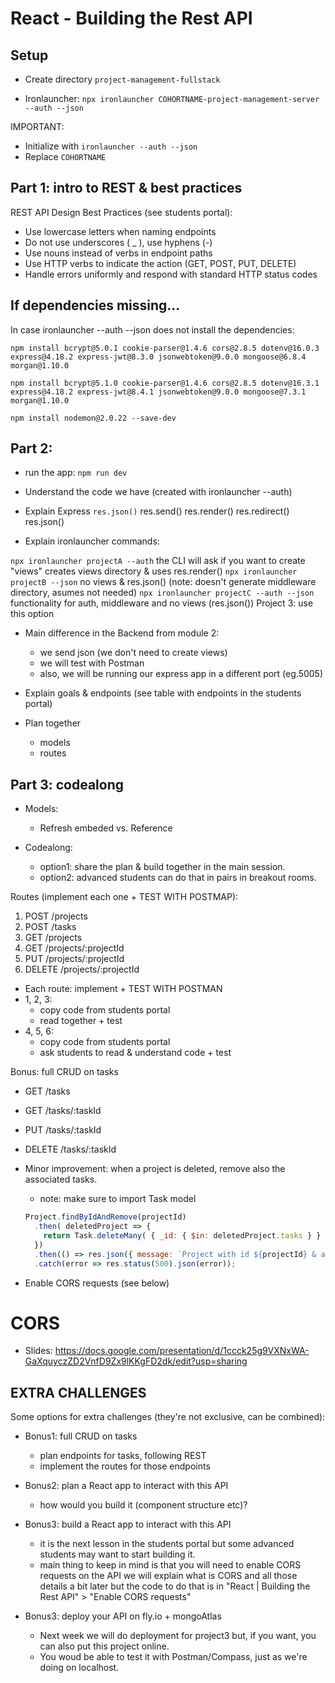 

# React - Building the Rest API



<!-- 

- Slides (REST + endpoints we will implement): 
  https://docs.google.com/presentation/d/194i1dCV2vpqTN5T3yC5lysvfS-_fnEkok97QpaOtb3w/edit?usp=sharing

- Video: What is a REST API? (explains RESTful) (6 min., Mosh)
  - https://www.youtube.com/watch?v=SLwpqD8n3d0



- Students portal: some things highlighted


- Final result:
  https://github.com/Ironborn-Ironhack-March-2022/ironborn-project-management-server/commits/main


  note: the last commits are for Auth ("functionality to register" + "functionality for authentication")


- Approach: 
  - option 1: codealong (takes quite a bit of time, 4-6h )
  - option 2: giving students the code & ask them to try to understand it ? (they may feel overwhelmed)

-->



## Setup

- Create directory `project-management-fullstack`

- Ironlauncher: `npx ironlauncher COHORTNAME-project-management-server --auth --json`


<!-- IMPORTANT  -->
<!-- IMPORTANT  -->
<!-- IMPORTANT  -->
  
IMPORTANT:
- Initialize with `ironlauncher --auth --json` 
- Replace `COHORTNAME` 

<!-- IMPORTANT  -->
<!-- IMPORTANT  -->
<!-- IMPORTANT  -->




## Part 1: intro to REST & best practices 


REST API Design Best Practices (see students portal):
- Use lowercase letters when naming endpoints
- Do not use underscores ( _ ), use hyphens (-)
- Use nouns instead of verbs in endpoint paths
- Use HTTP verbs to indicate the action (GET, POST, PUT, DELETE)
- Handle errors uniformly and respond with standard HTTP status codes


## If dependencies missing...

In case ironlauncher --auth --json does not install the dependencies:

  ```
  npm install bcrypt@5.0.1 cookie-parser@1.4.6 cors@2.8.5 dotenv@16.0.3 express@4.18.2 express-jwt@8.3.0 jsonwebtoken@9.0.0 mongoose@6.8.4 morgan@1.10.0

  npm install bcrypt@5.1.0 cookie-parser@1.4.6 cors@2.8.5 dotenv@16.3.1 express@4.18.2 express-jwt@8.4.1 jsonwebtoken@9.0.0 mongoose@7.3.1 morgan@1.10.0
  ```

  ```
  npm install nodemon@2.0.22 --save-dev
  ```


## Part 2:

- run the app: `npm run dev`

- Understand the code we have (created with ironlauncher --auth)


- Explain Express `res.json()`
  res.send()
  res.render()
  res.redirect()
  res.json()


- Explain ironlauncher commands:

`npx ironlauncher projectA --auth`
  the CLI will ask if you want to create "views"
  creates views directory & uses res.render()
`npx ironlauncher projectB --json`
  no views & res.json()
  (note: doesn't generate middleware directory, asumes not needed)
`npx ironlauncher projectC --auth --json`
  functionality for auth, middleware and no views (res.json())
  Project 3: use this option


- Main difference in the Backend from module 2:
  - we send json (we don't need to create views)
  - we will test with Postman
  - also, we will be running our express app in a different port (eg.5005)


- Explain goals & endpoints
  (see table with endpoints in the students portal)


- Plan together
  - models
  - routes



## Part 3: codealong

- Models:
  - Refresh embeded vs. Reference


- Codealong: 
  - option1: share the plan & build together in the main session.
  - option2: advanced students can do that in pairs in breakout rooms.


Routes (implement each one + TEST WITH POSTMAP):
1. POST /projects
2. POST /tasks
3. GET /projects
4. GET /projects/:projectId
5. PUT /projects/:projectId
6. DELETE /projects/:projectId

- Each route: implement + TEST WITH POSTMAN
- 1, 2, 3: 
  - copy code from students portal
  - read together + test
- 4, 5, 6: 
  - copy code from students portal
  - ask students to read & understand code + test


Bonus: full CRUD on tasks
  - GET /tasks
  - GET /tasks/:taskId
  - PUT /tasks/:taskId
  - DELETE /tasks/:taskId


- Minor improvement: when a project is deleted, remove also the associated tasks.
  - note: make sure to import Task model

  ```js
  Project.findByIdAndRemove(projectId)
    .then( deletedProject => {
      return Task.deleteMany( { _id: { $in: deletedProject.tasks } } );
    })
    .then(() => res.json({ message: `Project with id ${projectId} & all associated tasks were removed successfully.` }))
    .catch(error => res.status(500).json(error));
  ```  



- Enable CORS requests (see below)



# CORS

- Slides: 
  https://docs.google.com/presentation/d/1ccck25g9VXNxWA-GaXquyczZD2VnfD9Zx9lKKgFD2dk/edit?usp=sharing

  <!-- @todo: improve slides -->
  <!-- @todo: improve slides -->
  <!-- @todo: improve slides -->




## EXTRA CHALLENGES

Some options for extra challenges (they're not exclusive, can be combined):

- Bonus1: full CRUD on tasks
  - plan endpoints for tasks, following REST
  - implement the routes for those endpoints

- Bonus2: plan a React app to interact with this API
  - how would you build it (component structure etc)?

- Bonus3: build a React app to interact with this API
  - it is the next lesson in the students portal but some advanced students may want to start building it.
  - main thing to keep in mind is that you will need to enable CORS requests on the API
we will explain what is CORS and all those details a bit later but the code to do that is in "React | Building the Rest API" > "Enable CORS requests"

- Bonus3: deploy your API on fly.io + mongoAtlas
  - Next week  we will do deployment for project3 but, if you want, you can also put this project online. 
  - You woud be able to test it with Postman/Compass, just as we're doing on localhost.





